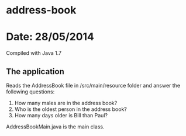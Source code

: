 # address-book

Date: 28/05/2014
============

Compiled with Java 1.7

## The application

Reads the AddressBook file in /src/main/resource folder and answer the following questions:

1. How many males are in the address book?
2. Who is the oldest person in the address book?
3. How many days older is Bill than Paul?

AddressBookMain.java is the main class.
